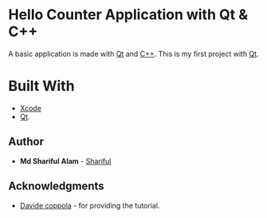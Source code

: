 # Hello Counter Application with Qt & C++

A basic application is made with [Qt](https://www.qt.io/) and [C++](https://en.wikipedia.org/wiki/C%2B%2B).  This is my first project with [Qt](https://www.qt.io/).

# Built With

* [Xcode](https://developer.apple.com/documentation/xcode_release_notes/xcode_10_2_release_notes)
* [Qt](https://www.qt.io/download-qt-installer?hsCtaTracking=9f6a2170-a938-42df-a8e2-a9f0b1d6cdce%7C6cb0de4f-9bb5-4778-ab02-bfb62735f3e5).


## Author

* **Md Shariful Alam** - [Shariful](https://github.com/Shourov1)

## Acknowledgments

* [Davide coppola](http://blog.davidecoppola.com/2016/10/how-to-create-an-application-with-qt-and-cpp/) - for providing the tutorial.
